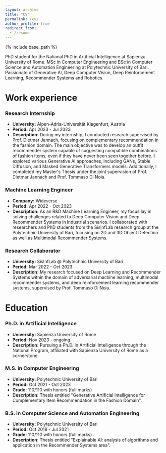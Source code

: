 ```yaml
---
layout: archive
title: "CV"
permalink: /cv/
author_profile: true
redirect_from:
  - /resume
---
```


{% include base_path %}

PhD student for the National PhD in Artificial Intelligence at Sapienza University of Rome. MSc in Computer Engineering and BSc in Computer Science and Automation Engineering at Polytechnic University of Bari. Passionate of Generative AI, Deep Computer Vision, Deep Reinforcement Learning, Recommender Systems and Robotics.


Work experience
======

### Research Internship 
* **University:** Alpen-Adria-Universität Klagenfurt, Austria
* **Period:** Apr 2023 - Jul 2023
* **Description:** During my internship, I conducted research supervised by Prof. Dietmar Jannach, focusing on complementary recommendation in the fashion domain. The main objective was to develop an outfit recommender system capable of suggesting compatible combinations of fashion items, even if they have never been seen together before. I explored various Generative AI approaches, including GANs, Stable Diffusion, and Masked Generative Transformers models. Additionally, I completed my Master's Thesis under the joint supervision of Prof. Dietmar Jannach and Prof. Tommaso Di Noia.

### Machine Learning Engineer
* **Company:** Wideverse
* **Period:** Apr 2022 - Oct 2023
* **Description:** As an R&D Machine Learning Engineer, my focus lay in solving challenges related to Deep Computer Vision and Deep Recommender Systems in industrial scenarios. I collaborated with researchers and PhD students from the SisInfLab research group at the Polytechnic University of Bari, focusing on 2D and 3D Object Detection as well as Multimodal Recommender Systems.

### Research Collaborator 
* **University:** SisInfLab @ Polytechnic University of Bari
* **Period:** Mar 2022 - Oct 2023
* **Description:** My research focused on Deep Learning and Recommender Systems within the domain of adversarial machine learning, multimodal recommender systems, and deep reinforcement learning recommender systems, supervised by Prof. Tommaso Di Noia.



Education
======

### Ph.D. in Artificial Intelligence 
* **University:** Sapienza University of Rome
* **Period:** Nov 2023 - ongoing
* **Description:** Pursuing a Ph.D. in Artificial Intelligence through the National Program, affiliated with Sapienza University of Rome as a cornerstone.


### M.S. in Computer Engineering
* **University:** Polytechnic University of Bari
* **Period:** Oct 2021 - Oct 2023
* **Grade:** 110/110 with honors (full marks)
* **Description:** Thesis entitled "Generative Artificial Intelligence for Complementary Item Recommendation in the Fashion Domain".


### B.S. in Computer Science and Automation Engineering
* **University:** Polytechnic University of Bari
* **Period:** Oct 2018 - Jul 2021
* **Grade:** 110/110 with honors (full marks)
* **Description:** Thesis entitled "Explainable AI: analysis of algorithms and application in the Recommender Systems area".

